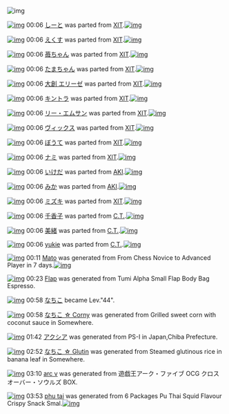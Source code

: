 ![img](http://gdrive-cdn.herokuapp.com/537b65a5bc09f0000721dda7/512px-barcode.png)

[![img](http://www.deviantsart.com/1lmdagh.png)](http://www.barcodekanojo.com/kanojo/27471/%E3%81%97%E3%83%BC%E3%81%A8) 00:06 [しーと](http://www.barcodekanojo.com/kanojo/27471/%E3%81%97%E3%83%BC%E3%81%A8) was parted from [XIT](http://www.barcodekanojo.com/kanojo/27471/%E3%81%97%E3%83%BC%E3%81%A8).[![img](http://www.deviantsart.com/815jg6.jpeg)](http://www.barcodekanojo.com/user/209348/XIT) 

[![img](http://www.deviantsart.com/3hpr77a.png)](http://www.barcodekanojo.com/kanojo/1362625/%E3%81%88%E3%81%8F%E3%81%99) 00:06 [えくす](http://www.barcodekanojo.com/kanojo/1362625/%E3%81%88%E3%81%8F%E3%81%99) was parted from [XIT](http://www.barcodekanojo.com/kanojo/1362625/%E3%81%88%E3%81%8F%E3%81%99).[![img](http://www.deviantsart.com/815jg6.jpeg)](http://www.barcodekanojo.com/user/209348/XIT) 

[![img](http://www.deviantsart.com/3lt783i.png)](http://www.barcodekanojo.com/kanojo/1419646/%E8%8B%BA%E3%81%A1%E3%82%83%E3%82%93) 00:06 [苺ちゃん](http://www.barcodekanojo.com/kanojo/1419646/%E8%8B%BA%E3%81%A1%E3%82%83%E3%82%93) was parted from [XIT](http://www.barcodekanojo.com/kanojo/1419646/%E8%8B%BA%E3%81%A1%E3%82%83%E3%82%93).[![img](http://www.deviantsart.com/815jg6.jpeg)](http://www.barcodekanojo.com/user/209348/XIT) 

[![img](http://www.deviantsart.com/bho0nq.png)](http://www.barcodekanojo.com/kanojo/242577/%E3%81%9F%E3%81%BE%E3%81%A1%E3%82%83%E3%82%93) 00:06 [たまちゃん](http://www.barcodekanojo.com/kanojo/242577/%E3%81%9F%E3%81%BE%E3%81%A1%E3%82%83%E3%82%93) was parted from [XIT](http://www.barcodekanojo.com/kanojo/242577/%E3%81%9F%E3%81%BE%E3%81%A1%E3%82%83%E3%82%93).[![img](http://www.deviantsart.com/815jg6.jpeg)](http://www.barcodekanojo.com/user/209348/XIT) 

[![img](http://www.deviantsart.com/do7s7s.png)](http://www.barcodekanojo.com/kanojo/1772083/%E5%A4%A7%E5%89%B5%20%E3%82%A8%E3%83%AA%E3%83%BC%E3%82%BC) 00:06 [大創 エリーゼ](http://www.barcodekanojo.com/kanojo/1772083/%E5%A4%A7%E5%89%B5%20%E3%82%A8%E3%83%AA%E3%83%BC%E3%82%BC) was parted from [XIT](http://www.barcodekanojo.com/kanojo/1772083/%E5%A4%A7%E5%89%B5%20%E3%82%A8%E3%83%AA%E3%83%BC%E3%82%BC).[![img](http://www.deviantsart.com/815jg6.jpeg)](http://www.barcodekanojo.com/user/209348/XIT) 

[![img](http://www.deviantsart.com/3nkqsdf.png)](http://www.barcodekanojo.com/kanojo/1811103/%E3%82%AD%E3%83%B3%E3%83%88%E3%83%A9) 00:06 [キントラ](http://www.barcodekanojo.com/kanojo/1811103/%E3%82%AD%E3%83%B3%E3%83%88%E3%83%A9) was parted from [XIT](http://www.barcodekanojo.com/kanojo/1811103/%E3%82%AD%E3%83%B3%E3%83%88%E3%83%A9).[![img](http://www.deviantsart.com/815jg6.jpeg)](http://www.barcodekanojo.com/user/209348/XIT) 

[![img](http://www.deviantsart.com/3pa8a67.png)](http://www.barcodekanojo.com/kanojo/2248407/%E3%83%AA%E3%83%BC%E3%83%BB%E3%82%A8%E3%83%A0%E3%82%B5%E3%83%B3) 00:06 [リー・エムサン](http://www.barcodekanojo.com/kanojo/2248407/%E3%83%AA%E3%83%BC%E3%83%BB%E3%82%A8%E3%83%A0%E3%82%B5%E3%83%B3) was parted from [XIT](http://www.barcodekanojo.com/kanojo/2248407/%E3%83%AA%E3%83%BC%E3%83%BB%E3%82%A8%E3%83%A0%E3%82%B5%E3%83%B3).[![img](http://www.deviantsart.com/815jg6.jpeg)](http://www.barcodekanojo.com/user/209348/XIT) 

[![img](http://www.deviantsart.com/sn5at2.png)](http://www.barcodekanojo.com/kanojo/403995/%E3%83%B4%E3%82%A3%E3%83%83%E3%82%AF%E3%82%B9) 00:06 [ヴィックス](http://www.barcodekanojo.com/kanojo/403995/%E3%83%B4%E3%82%A3%E3%83%83%E3%82%AF%E3%82%B9) was parted from [XIT](http://www.barcodekanojo.com/kanojo/403995/%E3%83%B4%E3%82%A3%E3%83%83%E3%82%AF%E3%82%B9).[![img](http://www.deviantsart.com/815jg6.jpeg)](http://www.barcodekanojo.com/user/209348/XIT) 

[![img](http://www.deviantsart.com/1j4ord.png)](http://www.barcodekanojo.com/kanojo/1215106/%E3%81%BC%E3%81%86%E3%81%A6) 00:06 [ぼうて](http://www.barcodekanojo.com/kanojo/1215106/%E3%81%BC%E3%81%86%E3%81%A6) was parted from [XIT](http://www.barcodekanojo.com/kanojo/1215106/%E3%81%BC%E3%81%86%E3%81%A6).[![img](http://www.deviantsart.com/815jg6.jpeg)](http://www.barcodekanojo.com/user/209348/XIT) 

[![img](http://www.deviantsart.com/31fsq0e.png)](http://www.barcodekanojo.com/kanojo/13697/%E3%83%8A%E3%83%9F) 00:06 [ナミ](http://www.barcodekanojo.com/kanojo/13697/%E3%83%8A%E3%83%9F) was parted from [XIT](http://www.barcodekanojo.com/kanojo/13697/%E3%83%8A%E3%83%9F).[![img](http://www.deviantsart.com/815jg6.jpeg)](http://www.barcodekanojo.com/user/209348/XIT) 

[![img](http://www.deviantsart.com/nfagp0.png)](http://www.barcodekanojo.com/kanojo/2559428/%E3%81%84%E3%81%91%E3%81%A0) 00:06 [いけだ](http://www.barcodekanojo.com/kanojo/2559428/%E3%81%84%E3%81%91%E3%81%A0) was parted from [AKI](http://www.barcodekanojo.com/kanojo/2559428/%E3%81%84%E3%81%91%E3%81%A0).[![img](http://www.deviantsart.com/1kc30mi.jpeg)](http://www.barcodekanojo.com/user/29842/AKI) 

[![img](http://www.deviantsart.com/11kmoda.png)](http://www.barcodekanojo.com/kanojo/29812/%E3%81%BF%E3%81%8B) 00:06 [みか](http://www.barcodekanojo.com/kanojo/29812/%E3%81%BF%E3%81%8B) was parted from [AKI](http://www.barcodekanojo.com/kanojo/29812/%E3%81%BF%E3%81%8B).[![img](http://www.deviantsart.com/1kc30mi.jpeg)](http://www.barcodekanojo.com/user/29842/AKI) 

[![img](http://www.deviantsart.com/3v7fcbh.png)](http://www.barcodekanojo.com/kanojo/571629/%E3%83%9F%E3%82%BA%E3%82%AD) 00:06 [ミズキ](http://www.barcodekanojo.com/kanojo/571629/%E3%83%9F%E3%82%BA%E3%82%AD) was parted from [XIT](http://www.barcodekanojo.com/kanojo/571629/%E3%83%9F%E3%82%BA%E3%82%AD).[![img](http://www.deviantsart.com/815jg6.jpeg)](http://www.barcodekanojo.com/user/209348/XIT) 

[![img](http://www.deviantsart.com/25jk103.png)](http://www.barcodekanojo.com/kanojo/2248792/%E5%8D%83%E9%A6%99%E5%AD%90) 00:06 [千香子](http://www.barcodekanojo.com/kanojo/2248792/%E5%8D%83%E9%A6%99%E5%AD%90) was parted from [C.T.](http://www.barcodekanojo.com/kanojo/2248792/%E5%8D%83%E9%A6%99%E5%AD%90).[![img](http://www.deviantsart.com/fhrc6a.jpeg)](http://www.barcodekanojo.com/user/272165/C.T.) 

[![img](http://www.deviantsart.com/3e5cnms.png)](http://www.barcodekanojo.com/kanojo/2192315/%E7%BE%8E%E7%B7%92) 00:06 [美緒](http://www.barcodekanojo.com/kanojo/2192315/%E7%BE%8E%E7%B7%92) was parted from [C.T.](http://www.barcodekanojo.com/kanojo/2192315/%E7%BE%8E%E7%B7%92).[![img](http://www.deviantsart.com/fhrc6a.jpeg)](http://www.barcodekanojo.com/user/272165/C.T.) 

[![img](http://www.deviantsart.com/28umnl6.png)](http://www.barcodekanojo.com/kanojo/2074069/yukie) 00:06 [yukie](http://www.barcodekanojo.com/kanojo/2074069/yukie) was parted from [C.T.](http://www.barcodekanojo.com/kanojo/2074069/yukie).[![img](http://www.deviantsart.com/fhrc6a.jpeg)](http://www.barcodekanojo.com/user/272165/C.T.) 

[![img](http://www.deviantsart.com/2o1dh3q.png)](http://www.barcodekanojo.com/kanojo/3192934/Mato) 00:11 [Mato](http://www.barcodekanojo.com/kanojo/3192934/Mato) was generated from From Chess Novice to Advanced Player in 7 days.[![img](http://www.deviantsart.com/1mvqo78.jpeg)](http://www.barcodekanojo.com/product_images/barcode/6018491/1424617835/From%20Chess%20Novice%20to%20Advanced%20Player%20in%207%20days.jpg) 

[![img](http://www.deviantsart.com/5otmkl.png)](http://www.barcodekanojo.com/kanojo/3192935/Flap) 00:23 [Flap](http://www.barcodekanojo.com/kanojo/3192935/Flap) was generated from Tumi Alpha Small Flap Body Bag Espresso.

[![img](http://www.deviantsart.com/1lb4fit.jpeg)](http://www.barcodekanojo.com/user/314581/%E3%81%AA%E3%81%A1%E3%81%93) 00:58 [なちこ](http://www.barcodekanojo.com/user/314581/%E3%81%AA%E3%81%A1%E3%81%93) became Lev."44".

[![img](http://www.deviantsart.com/1g27qr.png)](http://www.barcodekanojo.com/kanojo/3192936/%E3%81%AA%E3%81%A1%E3%81%93%20%E2%98%86%20Corny) 00:58 [なちこ ☆ Corny](http://www.barcodekanojo.com/kanojo/3192936/%E3%81%AA%E3%81%A1%E3%81%93%20%E2%98%86%20Corny) was generated from Grilled sweet corn with coconut sauce in Somewhere.

[![img](http://www.deviantsart.com/r4h824.png)](http://www.barcodekanojo.com/kanojo/3192937/%E3%82%A2%E3%82%AF%E3%82%B7%E3%82%A2) 01:42 [アクシア](http://www.barcodekanojo.com/kanojo/3192937/%E3%82%A2%E3%82%AF%E3%82%B7%E3%82%A2) was generated from PS-I in Japan,Chiba Prefecture.

[![img](http://www.deviantsart.com/303oj0f.png)](http://www.barcodekanojo.com/kanojo/3192938/%E3%81%AA%E3%81%A1%E3%81%93%20%E2%98%86%20Glutin) 02:52 [なちこ ☆ Glutin](http://www.barcodekanojo.com/kanojo/3192938/%E3%81%AA%E3%81%A1%E3%81%93%20%E2%98%86%20Glutin) was generated from Steamed glutinous rice in banana leaf in Somewhere.

[![img](http://www.deviantsart.com/19ad1s7.png)](http://www.barcodekanojo.com/kanojo/3192939/arc%20v) 03:10 [arc v](http://www.barcodekanojo.com/kanojo/3192939/arc%20v) was generated from 遊戯王アーク・ファイブ OCG クロスオーバー・ソウルズ BOX.

[![img](http://www.deviantsart.com/2ror1fh.png)](http://www.barcodekanojo.com/kanojo/3192940/phu%20tai) 03:53 [phu tai](http://www.barcodekanojo.com/kanojo/3192940/phu%20tai) was generated from 6 Packages Pu Thai Squid Flavour Crispy Snack Smal.[![img](http://www.deviantsart.com/3tmacis.jpeg)](http://www.barcodekanojo.com/product_images/barcode/1858230/1298542360/%E0%B8%9B%E0%B8%B9%E0%B9%84%E0%B8%97%E0%B8%A2.jpg) 

